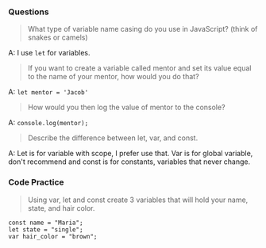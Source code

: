 ### Questions

> What type of variable name casing do you use in JavaScript? (think of snakes or camels)

A: I use `let` for variables.

> If you want to create a variable called mentor and set its value equal to the name of your mentor, how would you do that?

A: `let mentor = 'Jacob' `

> How would you then log the value of mentor to the console?

A: `console.log(mentor);`

> Describe the difference between let, var, and const.

A: Let is for variable with scope, I prefer use that. Var is for global variable, don't recommend and const is for constants, variables that never change.

### Code Practice

> Using var, let and const create 3 variables that will hold your name, state, and hair color.

```
const name = "Maria";
let state = "single";
var hair_color = "brown";
```
